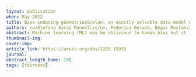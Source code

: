 ```yaml
---
layout: publication
when: May 2022
title: Bias-inducing geometries&colon; an exactly solvable data model with fairness implications
authors: <u>Stefano Sarao Mannelli</u>, Federica Gerace, Negar Rostamzadeh, Luca Saglietti
abstract: Machine learning (ML) may be oblivious to human bias but it is not immune to its perpetuation. Marginalisation and iniquitous group representation are often traceable in the very data used for training, and may be reflected or even enhanced by the learning models. In the present work, we aim at clarifying the role played by data geometry in the emergence of ML bias. We introduce an exactly solvable high-dimensional model of data imbalance, where parametric control over the many bias-inducing factors allows for an extensive exploration of the bias inheritance mechanism. Through the tools of statistical physics, we analytically characterise the typical properties of learning models trained in this synthetic framework and obtain exact predictions for the observables that are commonly employed for fairness assessment. Despite the simplicity of the data model, we retrace and unpack typical unfairness behaviour observed on real-world datasets. We also obtain a detailed analytical characterisation of a class of bias mitigation strategies. We first consider a basic loss-reweighing scheme, which allows for an implicit minimisation of different unfairness metrics, and quantify the incompatibilities between some existing fairness criteria. Then, we consider a novel mitigation strategy based on a matched inference approach, consisting in the introduction of coupled learning models. Our theoretical analysis of this approach shows that the coupled strategy can strike superior fairness-accuracy trade-offs. 
thumbnail-img:
cover-img:
article_link: https://arxiv.org/abs/2205.15935
journal:
abstract_length_home: 100
tags: [fairness]
---
```

